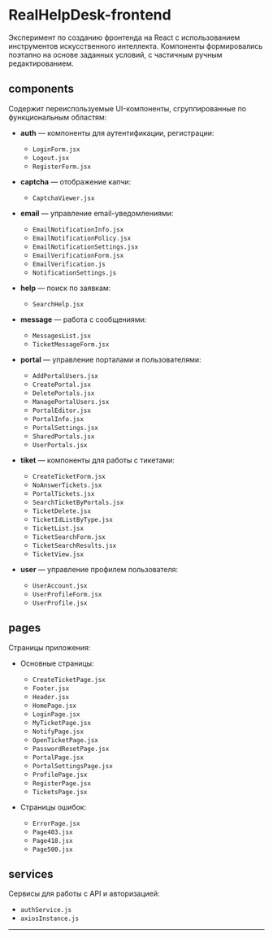 # RealHelpDesk-frontend
Эксперимент по созданию фронтенда на React с использованием инструментов искусственного интеллекта. Компоненты формировались поэтапно на основе заданных условий, с частичным ручным редактированием.

## components

Содержит переиспользуемые UI-компоненты, сгруппированные по функциональным областям:

- **auth** — компоненты для аутентификации, регистрации:
    - `LoginForm.jsx`
    - `Logout.jsx`
    - `RegisterForm.jsx`

- **captcha** — отображение капчи:
    - `CaptchaViewer.jsx`

- **email** — управление email-уведомлениями:
    - `EmailNotificationInfo.jsx`
    - `EmailNotificationPolicy.jsx`
    - `EmailNotificationSettings.jsx`
    - `EmailVerificationForm.jsx`
    - `EmailVerification.js`
    - `NotificationSettings.js`

- **help** — поиск по заявкам:
    - `SearchHelp.jsx`

- **message** — работа с сообщениями:
    - `MessagesList.jsx`
    - `TicketMessageForm.jsx`

- **portal** — управление порталами и пользователями:
    - `AddPortalUsers.jsx`
    - `CreatePortal.jsx`
    - `DeletePortals.jsx`
    - `ManagePortalUsers.jsx`
    - `PortalEditor.jsx`
    - `PortalInfo.jsx`
    - `PortalSettings.jsx`
    - `SharedPortals.jsx`
    - `UserPortals.jsx`

- **tiket** — компоненты для работы с тикетами:
    - `CreateTicketForm.jsx`
    - `NoAnswerTickets.jsx`
    - `PortalTickets.jsx`
    - `SearchTicketByPortals.jsx`
    - `TicketDelete.jsx`
    - `TicketIdListByType.jsx`
    - `TicketList.jsx`
    - `TicketSearchForm.jsx`
    - `TicketSearchResults.jsx`
    - `TicketView.jsx`

- **user** — управление профилем пользователя:
    - `UserAccount.jsx`
    - `UserProfileForm.jsx`
    - `UserProfile.jsx`

## pages

Страницы приложения:

- Основные страницы:
    - `CreateTicketPage.jsx`
    - `Footer.jsx`
    - `Header.jsx`
    - `HomePage.jsx`
    - `LoginPage.jsx`
    - `MyTicketPage.jsx`
    - `NotifyPage.jsx`
    - `OpenTicketPage.jsx`
    - `PasswordResetPage.jsx`
    - `PortalPage.jsx`
    - `PortalSettingsPage.jsx`
    - `ProfilePage.jsx`
    - `RegisterPage.jsx`
    - `TicketsPage.jsx`

- Страницы ошибок:
    - `ErrorPage.jsx`
    - `Page403.jsx`
    - `Page418.jsx`
    - `Page500.jsx`


## services

Сервисы для работы с API и авторизацией:

- `authService.js`
- `axiosInstance.js`

---
